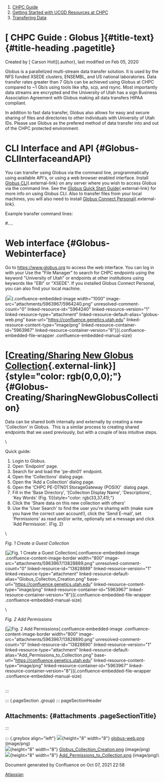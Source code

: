 1.  [CHPC Guide](./index.md)
2.  [Getting Started with UCGD Resources at
    CHPC](./Getting_Started_with_UCGD_Resources_at_CHPC.md)
3.  [Transfering Data](./Transfering_Data.md)


# [ CHPC Guide : Globus ]{#title-text} {#title-heading .pagetitle}

Created by [ Carson Holt]{.author}, last modified on Feb 05, 2020

Globus is a parallelized multi-stream data transfer solution. It is used
by the NFS funded XSEDE clusters, ENSEMBL, and US national laboratories.
Data transfer rates greater than 7 Gb/s can be achieved using Globus at
CHPC compared to \~1 Gb/s using tools like sftp, scp, and rsync. Most
importantly data streams are encrypted and the University of Utah has a
sign Business Association Agreement with Globus making all data
transfers HIPAA compliant.

In addition to fast data transfer, Globus also allows for easy and
secure sharing of files and directories to other individuals with
University of Utah IDs. Please use Globus as the prefered method of data
transfer into and out of the CHPC protected environment.

# CLI Interface and API {#Globus-CLIInterfaceandAPI}

You can transfer using Globus via the command line, programmatically
using available API\'s, or using a web browser enabled interface.
Install [Globus CLI](https://docs.globus.org/cli/){.external-link} on
any server where you wish to access Globus via the command line. See
the [Globus Quick Start
Guide](https://docs.globus.org/cli/quickstart/){.external-link} for more
info on using Globus CLI. Also to transfer files from your local
machines, you will also need to install [Globus Connect
Personal](https://www.globus.org/globus-connect-personal){.external-link}.

Example transfer command lines:

#\....

# Web interface {#Globus-Webinterface}

Go to <https://www.globus.org> to access the web interface. You can log
in with your Use the \"File Manager\" to search for CHPC endpoints using
the keyword \"University of Utah\" or endpoints at other institutions
using keywords like \"EBI\" or \"XSEDE\". If you installed Globus
Connect Personal, you can also find your local machine.

[![](/attachments/5963967/5964240.png){.confluence-embedded-image
width="1000" image-src="attachments/5963967/5964240.png"
unresolved-comment-count="0" linked-resource-id="5964240"
linked-resource-version="1" linked-resource-type="attachment"
linked-resource-default-alias="globus-web.png"
base-url="https://confluence.genetics.utah.edu"
linked-resource-content-type="image/png"
linked-resource-container-id="5963967"
linked-resource-container-version="8"}]{.confluence-embedded-file-wrapper
.confluence-embedded-manual-size}

# [[Creating/Sharing New Globus Collection](http://confluence.genetics.utah.edu/pages/viewpage.action?pageId=13828836){.external-link}]{style="color: rgb(0,0,0);"} {#Globus-Creating/SharingNewGlobusCollection}

Data can be shared both internally and externally by creating a new
\'Collection\' in Globus.  This is a similar process to creating shared
endpoints that we used previously, but with a couple of less intuitive
steps.

\

Quick guide:

1.  Login to Globus.
2.  Open \'Endpoint\' page.
3.  Search for and load the \'pe-dtn01\' endpoint.
4.  Open the \'Collections\' dialog page.
5.  Open the \'Add a Collection\' dialog page.
6.  Open the \'CHPC PE-DTN01 StorageGateway (POSIX)\'  dialog page.
7.  Fill in the \'Base Directory\', \'[Collection Display Name\',
    \'Descriptions\', \'Key Words\'
    (Fig. 1)]{style="color: rgb(33,37,41);"}
8.  Click the \'Share data on this new collection with others\'
9.  Use the \'User Search\' to find the user you\'re sharing with (make
    sure you have the correct user account!), click the \'Send E-mail\',
    set \'Permissions\' as read and/or write, optionally set a message
    and click \'Add Permission\'. (Fig. 2)

\

*Fig. 1 Create a Guest Collection*

[![Fig. 1 Create a Guest Collection](/attachments/5963967/13828889.png "Fig. 1 Create a Guest Collection"){.confluence-embedded-image
.confluence-content-image-border width="800"
image-src="attachments/5963967/13828889.png"
unresolved-comment-count="0" linked-resource-id="13828889"
linked-resource-version="1" linked-resource-type="attachment"
linked-resource-default-alias="Globus_Collection_Creation.png"
base-url="https://confluence.genetics.utah.edu"
linked-resource-content-type="image/png"
linked-resource-container-id="5963967"
linked-resource-container-version="8"}]{.confluence-embedded-file-wrapper
.confluence-embedded-manual-size}

\

*Fig. 2 Add Permissions*

[![Fig. 2 Add
Permissions](/attachments/5963967/13828890.png "Fig. 2 Add Permissions"){.confluence-embedded-image
.confluence-content-image-border width="800"
image-src="attachments/5963967/13828890.png"
unresolved-comment-count="0" linked-resource-id="13828890"
linked-resource-version="1" linked-resource-type="attachment"
linked-resource-default-alias="Add_Permissions_to_Collection.png"
base-url="https://confluence.genetics.utah.edu"
linked-resource-content-type="image/png"
linked-resource-container-id="5963967"
linked-resource-container-version="8"}]{.confluence-embedded-file-wrapper
.confluence-embedded-manual-size}

\
:::

::: {.pageSection .group}
::: pageSectionHeader
## Attachments: {#attachments .pageSectionTitle}
:::

::: {.greybox align="left"}
![](/images/icons/bullet_blue.gif){height="8" width="8"}
[globus-web.png](/attachments/5963967/5964240.png) (image/png)\
![](/images/icons/bullet_blue.gif){height="8" width="8"}
[Globus_Collection_Creation.png](/attachments/5963967/13828889.png)
(image/png)\
![](/images/icons/bullet_blue.gif){height="8" width="8"}
[Add_Permissions_to_Collection.png](/attachments/5963967/13828890.png)
(image/png)\


Document generated by Confluence on Oct 07, 2021 22:58

[Atlassian](http://www.atlassian.com/)
